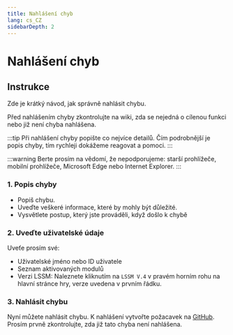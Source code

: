 ```yaml
---
title: Nahlášení chyb
lang: cs_CZ
sidebarDepth: 2
---
```


# Nahlášení chyb

## Instrukce
Zde je krátký návod, jak správně nahlásit chybu.

Před nahlášením chyby zkontrolujte na wiki, zda se nejedná o cílenou funkci nebo již není chyba nahlášena.

:::tip
Při nahlášení chyby popište co nejvíce detailů. Čím podrobnější je popis chyby, tím rychleji dokážeme reagovat a pomoci. 
:::

:::warning
Berte prosím na vědomí, že nepodporujeme: starší prohlížeče, mobilní prohlížeče, Microsoft Edge nebo Internet Explorer.
:::

### 1. Popis chyby 
* Popiš chybu.
* Uveďte veškeré informace, které by mohly být důležité.
* Vysvětlete postup, který jste prováděli, když došlo k chybě 

### 2. Uveďte uživatelské údaje
Uveťe prosím své:
* Uživatelské jméno nebo ID uživatele
* Seznam aktivovaných modulů
* Verzi LSSM: Naleznete kliknutím na `LSSM V.4` v pravém horním rohu na hlavní stránce hry, verze uvedena v prvním řádku.

### 3. Nahlásit chybu
Nyní můžete nahlásit chybu. K nahlášení vytvořte požacavek na [GitHub][github.issues]. Prosím prvně zkontrolujte, zda již tato chyba není nahlášena. 

<!-- ==START_FOOTER== Do NOT edit anything below this line! Any edits will be removed as content is auto generated! -->
[lssm.status]: https://status.lss-manager.de/
[lssm.discord]: https://discord.gg/RcTNjpB
[lssm.userscript]: https://v4.lss-manager.de/lssm-v4.user.js
[lssm.donations]: https://donate.lss-manager.de/
[docs]: https://docs.lss-manager.de/
[docs.home]: /cs_CZ/
[docs.apps]: /cs_CZ/apps.md
[docs.appstore]: /cs_CZ/appstore.md
[docs.bugs]: /cs_CZ/bugs.md
[docs.error_report]: /cs_CZ/error_report.md
[docs.faq]: /cs_CZ/faq.md
[docs.metadata]: /cs_CZ/metadata.md
[docs.other]: /cs_CZ/other.md
[docs.settings]: /cs_CZ/settings.md
[docs.suggestions]: /cs_CZ/suggestions.md
[docs.support]: /cs_CZ/support.md
[games.self]: https://operacni-stredisko.cz
[tampermonkey]: https://tampermonkey.net/
[github]: https://github.com/LSS-Manager/LSSM-V.4
[github.issues]: https://github.com/LSS-Manager/LSSM-V.4/issues
[github.issues.open]: https://github.com/LSS-Manager/LSSM-V.4/issues?q=is%3Aissue+is%3Aopen+label%3Abug
